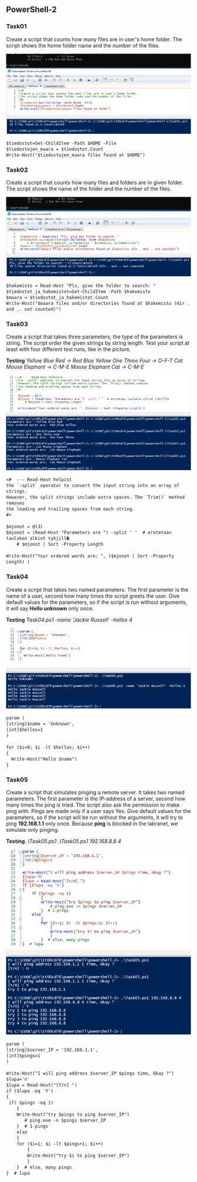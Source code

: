 ## PowerShell-2

### Task01

Create a script that counts how many files are in user's home folder. 
The script shows the home folder name and the number of the files.

![Task01](Task01.PNG) 

```
$tiedostot=Get-ChildItem -Path $HOME -File
$tiedostojen_maara = $tiedostot.Count
Write-Host("$tiedostojen_maara files found at $HOME")

```

### Task02

Create a script that counts how many files and folders are in given folder. 
The script shows the name of the folder and the number of the files.

![Task02](Task02.PNG) 
```
$hakemisto = Read-Host "Pls, give the folder to search: "
$tiedostot_ja_hakemistot=Get-ChildItem -Path $hakemisto
$maara = $tiedostot_ja_hakemistot.Count
Write-Host("$maara files and/or directories found at $hakemisto (dir . and .. not counted)")
```

### Task03

Create a script that takes three parameters, the type of the parameters is string. The script order the given strings by string length. 
Test your script at least with four different test runs, like in the picture.

**Testing**
*Yellow Blue Red -> Red Blue Yellow* 
*One Three Four  -> O-F-T*
*Cat Mouse Elephant -> C-M-E*
*Mouse Elephant Cat -> C-M-E*

![Task03](Task03.PNG) 

```
<#  --- Read-Host helpist
the `-split` operator to convert the input string into an array of strings. 
However, the split strings include extra spaces. The `Trim()` method removes 
the leading and trailing spaces from each string.
#>

$mjonot = @(3)
$mjonot = (Read-Host "Parameters are ") -split ' '  # erotetaan taulukon alkiot tyhjill�
    # $mjonot | Sort -Property Length

Write-Host("Your ordered words are: ", ($mjonot | Sort -Property Length) )
```

### Task04

Create a script that takes two named parameters. The first parameter is the name of a user, second how many times the script greets the user. 
Give default values for the parameters, so if the script is run without arguments, it will say **Hello unknown** only once.

**Testing**
*Task04.ps1 -name 'Jackie Russell' -hellos 4*

![Task04](Task04.PNG) 
```
param (
[string]$name = 'Unknown',
[int]$hellos=1
)

for ($i=0; $i -lt $hellos; $i++)
{
  Write-Host("Hello $name")
}
```

### Task05

Create a script that simulates pinging a remote server. 
It takes two named parameters. The first parameter is the 
IP-address of a server, second how many times the ping is tried. 
The script also ask the permission to make ping with. 
Pings are made only if a user says Yes. Give default values for the parameters, 
so if the script will be run without the arguments, it will try to ping **192.168.1.1** only once. 
Because **ping** is blocked in the labranet, we simulate only pinging.

**Testing**
*.\Task05.ps1*
*.\Task05.ps1 192.168.8.8 4*

![Task05](Task05.PNG) 

```
param (
[string]$server_IP = '192.168.1.1',
[int]$pings=1
)

Write-Host("I will ping address $server_IP $pings time, Okay ?")
$lupa='n'
$lupa = Read-Host("[Y/n] ")
if ($lupa -eq 'Y')
{
 if( $pings -eq 1)
    {
    Write-Host("try $pings to ping $server_IP")
       # ping.exe -n $pings $server_IP
    }  # 1-pings
    else 
    {
    for ($i=1; $i -lt $pings+1; $i++)
        {
        Write-Host("try $i to ping $server_IP")
        }
    }  # else, many pings
}  # lupa
```
